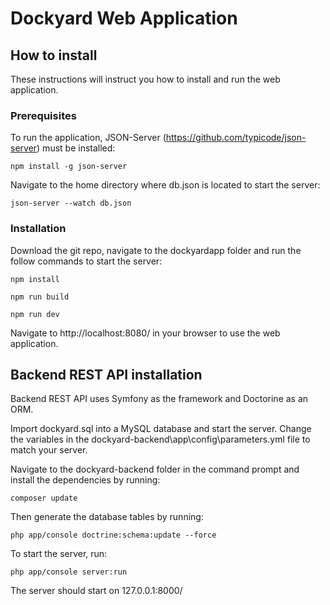 # Dockyard Web Application

## How to install

These instructions will instruct you how to install and run the web application.

### Prerequisites 

To run the application, JSON-Server (https://github.com/typicode/json-server) must be installed:

```
npm install -g json-server
```

Navigate to the home directory where db.json is located to start the server:

```
json-server --watch db.json
```

### Installation

Download the git repo, navigate to the dockyardapp folder and run the follow commands to start the server:

```
npm install
```

```
npm run build
```

```
npm run dev
```

Navigate to http://localhost:8080/ in your browser to use the web application.

## Backend REST API installation

Backend REST API uses Symfony as the framework and Doctorine as an ORM.

Import dockyard.sql into a MySQL database and start the server. Change the variables in the dockyard-backend\app\config\parameters.yml file to match your server.

Navigate to the dockyard-backend folder in the command prompt and install the dependencies by running:

```
composer update
```

Then generate the database tables by running:

```
php app/console doctrine:schema:update --force
```

To start the server, run:

```
php app/console server:run
```

The server should start on 127.0.0.1:8000/
